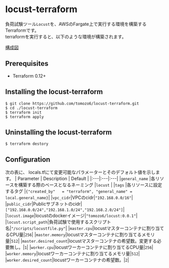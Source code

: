 # locust-terraform
負荷試験ツール`Locust`を、AWSのFargate上で実行する環境を構築するTerraformです。<br>
terraformを実行すると、以下のような環境が構築されます。

[構成図](https://github.com/tomozo6/locust-terraform/blob/master/document/locust.png)

## Prerequisites
- Terraform 0.12+

## Installing the locust-terraform
```
$ git clone https://github.com/tomozo6/locust-terraform.git
$ cd ./locust-terraform
$ terraform init
$ terraform apply
```

## Uninstalling the locust-terraform
```
$ terraform destory
```

## Configuration
次の表に、 locals.tfにて変更可能なパラメーターとそのデフォルト値を示します。
| Parameter | Description | Default |
|:---|:---|:---|
|`general_name` |各リソースを構築する際のベースとなるネーミング |`locust` |
|`tags` |各リソースに設定するタグ |`{"created_by"   = "terraform", "general_name" = local.general_name}`|
|`vpc_cidr`|VPCのcidr|`"192.168.0.0/16"`|
|`public_cidr`|Publicサブネットのcidr|`["192.168.0.0/24","192.168.1.0/24","192.168.2.0/24"]`|
|`locust.image`|locustのdockerイメージ|`"tomozo6/locust:0.0.1"`|
|`locust.script_path`|負荷試験で使用するスクリプト名|`"/scripts/locustfile.py"`|
|`master.cpu`|locustマスターコンテナに割り当てるCPU量|`256`|
|`master.memory`|locustマスターコンテナに割り当てるメモリ量|`512`|
|`master.desired_count`|locustマスターコンテナの希望数。変更する必要無し。|`1`|
|`worker.cpu`|locustワーカーコンテナに割り当てるCPU量|`256`|
|`worker.memory`|locustワーカーコンテナに割り当てるメモリ量|`512`|
|`worker.desired_count`|locustワーカーコンテナの希望数。|`2`|
